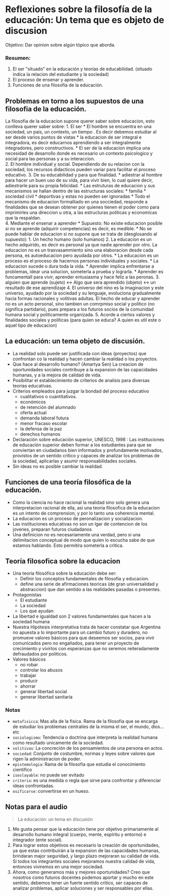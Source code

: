 # Reflexiones sobre la filosofía de la educación: Un tema que es objeto de discusion

Objetivo: Dar opinion sobre algún tópico que aborda.


### Resumen:

1. El ser "situado" en la educación y teorías de educabilidad. (situado indica la relacion del estudiante y la sociedad)
2. El proceso de ensenar y aprender.
3. Funciones de una filosofía de la educación.

## Problemas en torno a los supuestos de una filosofia de la educación.
 
La filosofia de la educacion supone querer saber sobre educacion, esto conlleva querer saber sobre:
    1. El ser
        * El hombre se encuentra en una sociedad, un pais, un contexto, un tiempo . Es decir debemos estudiar al ser
       desde varios puntos de vistas 
       * la educacion de ser integral e integradora, es decir educarnos aprendiendo a ser integralmente integradores, pero
       constructivos.
       * El ser de la educacion implica una necesidad de desarrollo donde es necesario un contexto psicologico y social
       para las personas y a su interaccion.    
    2. El hombre individual y social.
        Dependiendo de su relacion con la sociedad, los recursos didacticos pueden variar para facilitar el 
        proceso educativo. 
    3. De su educabilidad y para que finalidad.
        * adiestrar al hombre para hacer un buen uso de su vida, para vivir bien, lo cual quiere decir, adiestrarle para 
        su propia felicidad.
        * Las estruturas de educacion y sus mecanismos se hallan dentro de las estructuras sociales:
            * familia
            * sociedad civil
            * deportivas
        y estas no pueden ser ignoradas
        * Todo el mecanismo de educacion formalliado  en una socciedad, responde a finalidades que se desean obtener
        por quienes tienen el poder como para imprimirles una direccion u otra, a las estructuras politicas y economicas
        que la respaldan.    
    4. Mediante el ensenar a aprender
        * Supuesto: No existe educacion posible si no se aprende (adquirir competencias) es decir, es medible. 
        * No se puede hablar de educacion si no supone que se trata de (desglosando al supuesto):
            1. Un hecho humano (solo humanos)
            2. La educacion es un hecho adquirido, es decir es personal ya que nadie aprender por otro. La educacion 
            no es un trasvasammiento sino una elaboracion desde cada persona, es autoeducacion pero ayudada por otros.
                * La educacion es un proceso es el proceso de hacernos personas individuales y sociales.
                * La educacion sucede o dura toda la vida.
                * Aprender implica enfrentarse a problemas, idear una solucion, someterla a prueba y lograrla.
                * Aprender es funcamentall para vivir, aprender entusiasma y hace feliz a las peronas. 
            3. alguien que aprende (sujeto) <-> Algo que sera aprendido (objeto) <-> un resultado de ese aprendizaje
            4. El universo del nino es la imaginacion y este universo, ayudado por la sociedad y su lenguaje, evoluciona
            gradualmente hacia formas racionales y volitivas adultas.
            El hecho de educar y aprender no es un acto personal, sino tambien un comrpmiso social y 
            politico (no significa partidario), pues prepara a los futuros socios de la comunidad humana social 
            y politicamente organizada.
            5. Acorde a ciertos valores y finalidades sociales y politicas (para quien se educa? A quien es util este o
            aquel tipo de educacion)        
            
## La educación: un tema objeto de discusión.

* La realidad solo puede ser justificada con ideas (proyectos) que confrontan co la realidad y hacen cambiar la realidad
o los proyectos.
* Que hace al desarrollo humano? (Amartya Sen) La creacion de oportunidades sociales contribuye a la expansion de las capacidades 
humanas, y a la mejora de calidad de vida.
* Posibilitar el establecimiento de criterios de analisis para diversas teorias educativas. 
* Criterios empleados para juzgar la bondad del proceso educativo
    * cualitativos o cuantitativos.
    * económicos
    * de retención del alumnado
    * oferta actual
    * demanda laboral futura
    * menor fracaso escolar
    * la defensa de la paz
    * derechos humanos
* Declaración sobre educación superior, UNESCO, 1998 :
    Las instituciones de educación superior deben formar a los estudiantes para que se conviertan en ciudadanos
    bien informados y profundamente motivados, provistos de un sentido critico y capaces de analizar los problemas 
    de la sociedad, aplicarlas y asumir responsabilidades sociales.  
* Sin ideas no es posible cambiar la realidad.

## Funciones de una teoría filosófica de la educación.

* Como la ciencia no hace racional la realidad sino solo genera una interpretacion racional de ella, asi una teoria
filosofica de la educacion es un intento de comprension, y por lo tanto una coherencia mental.
* La educacion es un proceso de peronalizacion y socializacion.
* Las instituciones educativas no son un lgar de contencion de los jovenes, preparan futuros ciudadanos
* Una definicion no es necesariamente una verdad, pero si una delimitacion conceptual de modo que quien lo escucha
sabe de que estamos hablando. Esto permitira someterla a critica.

## Teoría filosofica  sobre la educacion

* Una teoría filosófica sobre la educación debe ser:
    * Definir los conceptos fundamentales de filosofia y educacion.
    * define una serie de afirmaciones teoricas (de gran universalidad y abstraccion) que dan sentido a las realidades
    pasadas o presentes.
* Protagonistas
    * El estudiante
    * La sociedad
    * Los que ayudan
* La libertad e igualdad son 2 valores fundamentales que hacen a la sociedad humana
* Nuestra Hipótesis interpretativa trata de hacer constatar que Argentina no apuesta a lo importante para un cambio futuro y
 duradero, no promueve valores básicos para que deseemos ser socios, para vivir comunicados pero no engañados, para tener un proyecto de
 crecimiento y vivirlos con esperanzas que no seremos reiteradamente defraudados por politicos.
* Valores básicos
    * no robar
    * controlar los abusos
    * trabajar
    * producir
    * ahorrar
    * generar libertad social
    * generar libertad sanitaria
    
                
### Notas

* `metafisicca`: Mas alla de la fisica. Rama de la filosofia que se encarga de estudiar los problemas centralies de la misma
    el ser, el mundo, dios... etc
* `sociologismo`: Tendencia o doctrina que interpreta la realidad humana como resultado unicamente de la sociedad.
* `volitivas`: La concreción de los pensamientos de una persona en actos.
* `sociedad`: Conjunto de costumbre, normas y leyes sobre valores que rigen la administracion de poder. 
* `epistemologia`: Rama de la filosofia que estudia el conocimiento cientifico
* `isoslayable`: no puede ser evitado
* `criterio`: es una medida o regla que sirve para confrontar y diferenciar ideas confrontadas.
* `osificarse`: convertirse en un hueso.

## Notas para el audio

> La educación:  un tema en discusión

1. Me gusta pensar que la educación tiene por objetivo primariamente al desarrollo humano integral 
(cuerpo, mente, espíritu y entorno) e integrador (ente social). 
2. Para lograr estos objetivos es necesario la creación de oportunidades, ya que estas contribuirán a 
la expansion de las capacidades humanas, brindaran major seguridad, y largo plazo mejoraran su calidad de vida.
Si todos los integrantes sociales mejoramos nuestra calidad de vida, entonces viviremos en una mejor sociedad.
3. Ahora, como generamos más y mejores oportunidades? 
Creo que nosotros como futuros docentes podemos aportar y mucho en este sentido, debemos tener un fuerte sentido critico, 
ser capaces de analizar problemas, aplicar soluciones y ser responsables por ellas.